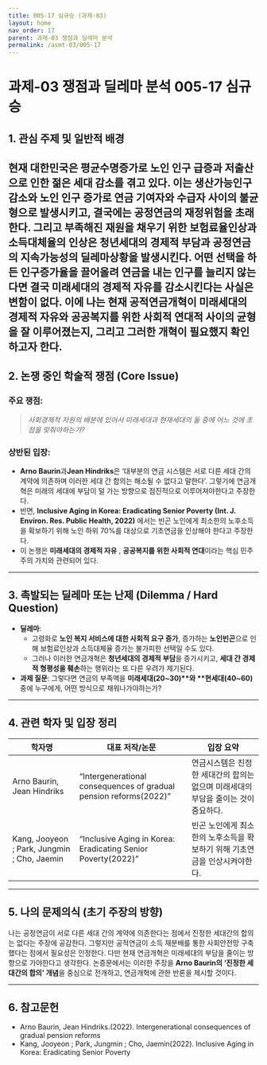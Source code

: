 ```yaml
---
title: 005-17 심규승 (과제-03)
layout: home
nav_order: 17
parent: 과제-03 쟁점과 딜레마 분석
permalink: /asmt-03/005-17
---
```


# 과제-03 쟁점과 딜레마 분석 005-17 심규승 

## 1. 관심 주제 및 일반적 배경

현재 대한민국은 평균수명증가로 노인 인구 급증과 저출산으로 인한 젊은 세대 감소를 겪고 있다. 이는 생산가능인구 감소와 노인 인구 증가로 연금 기여자와 수급자 사이의 불균형으로 발생시키고, 결국에는 공정연금의 재정위험을 초래한다. 그리고 부족해진 재원을 채우기 위한 보험료율인상과 소득대체율의 인상은 **청년세대의 경제적 부담**과 **공정연금의 지속가능성**의 딜레마상황을 발생시킨다. 어떤 선택을 하든 인구증가율을 끌어올려 연금을 내는 인구를 늘리지 않는다면 결국 미래세대의 경제적 자유를 감소시킨다는 사실은 변함이 없다. 이에 나는 현재 공적연금개혁이 **미래세대의 경제적 자유**와 **공공복지를 위한 사회적 연대적** 사이의 균형을 잘 이루어졌는지, 그리고 그러한 개혁이 필요했지 확인하고자 한다.
---


## 2. 논쟁 중인 학술적 쟁점 (Core Issue)

###  주요 쟁점:  
 
> *사회경제적 자원의 배분에 있어서 미래세대과 현재세대의 둘 중에 어느 것에 초점을 맞춰야하는가?*

### 상반된 입장:
- **Arno Baurin**과**Jean Hindriks**은 ‘대부분의 연금 시스템은 서로 다른 세대 간의 계약에 의존하며 이러한 세대 간 합의는 해소될 수 없다고 말한다’. 그렇기에 연금개혁은 미래의 세대에 부담이 덜 가는 방향으로 점진적으로 이루어져야한다고 주장한다.
- 반면, **Inclusive Aging in Korea: Eradicating Senior Poverty (Int. J. Environ. Res. Public Health, 2022)** 에서는 빈곤 노인에게 최소한의 노후소득을 확보하기 위해 노인 하위 70%를 대상으로 기초연금을 인상해야 한다고 주장한다.
- 이 논쟁은 **미래세대의 경제적 자유** , **공공복지를 위한 사회적 연대**이라는 핵심 민주주의 가치와 관련되어 있다.

---

## 3. 촉발되는 딜레마 또는 난제 (Dilemma / Hard Question)

- **딜레마**: 
  - 고령화로 **노인 복지 서비스에 대한 사회적 요구 증가**, 증가하는 **노인빈곤**으로 인해 보험료인상과 소득대체율 증가는 불가피한 선택일 수도 있다.
  - 그러나 이러한 연금개혁은 **청년세대의 경제적 부담**을 증가시키고, **세대 간 경제적 형평성을 훼손**하는 행위라는 또 다른 우려가 제기된다.
- **과제 질문**: 그렇다면 연금의 부족액을  **미래세대(20~30)**와 **현세대(40~60)** 중에 누구에게, 어떤 방식으로  채워나가야하는가?

---

## 4. 관련 학자 및 입장 정리

| 학자명                                         | 대표 저작/논문                                                     | 입장 요약                                          |
|---------------------------------------------|--------------------------------------------------------------|------------------------------------------------|
| Arno Baurin, Jean Hindriks                  | “Intergenerational consequences of gradual pension reforms(2022)” | 연금시스템은 진정한 세대간의 합의는 없으며 미래세대의 부담을 줄이는 것이 중요하다. |
| Kang, Jooyeon ; Park, Jungmin ; Cho, Jaemin | “Inclusive Aging in Korea: Eradicating Senior Poverty(2022)” | 빈곤 노인에게 최소한의 노후소득을 확보하기 위해 기초연금을 인상시켜야한다.      |

---

## 5. 나의 문제의식 (초기 주장의 방향)

나는 공정연금이 서로 다른 세대 간의 계약에 의존한다는 점에서 진정한 세대간의 합의는 없다는 주장에 공감한다. 그렇지만 공적연금이 소득 재분배를 통한 사회안전망 구축했다는 점에서 필요성은 인정한다. 다만 현재 연금개혁은 미래세대의 부담을 줄이는 방향으로 가야한다고 생각한다. 논증문에서는 이러한 주장을 **Arno Baurin의 ‘진정한 세대간의 합의’ 개념**을 중심으로 전개하고, 연금개혁에 관한 반론을 제시할 것이다. 

---

## 6. 참고문헌

- Arno Baurin, Jean Hindriks.(2022). Intergenerational consequences of gradual pension reforms
- Kang, Jooyeon ; Park, Jungmin ; Cho, Jaemin(2022). Inclusive Aging in Korea: Eradicating Senior Poverty